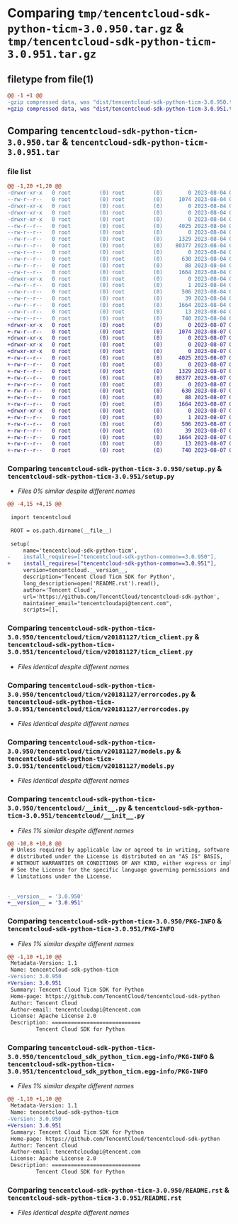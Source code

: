 # Comparing `tmp/tencentcloud-sdk-python-ticm-3.0.950.tar.gz` & `tmp/tencentcloud-sdk-python-ticm-3.0.951.tar.gz`

## filetype from file(1)

```diff
@@ -1 +1 @@
-gzip compressed data, was "dist/tencentcloud-sdk-python-ticm-3.0.950.tar", last modified: Fri Aug  4 00:36:18 2023, max compression
+gzip compressed data, was "dist/tencentcloud-sdk-python-ticm-3.0.951.tar", last modified: Mon Aug  7 00:36:12 2023, max compression
```

## Comparing `tencentcloud-sdk-python-ticm-3.0.950.tar` & `tencentcloud-sdk-python-ticm-3.0.951.tar`

### file list

```diff
@@ -1,20 +1,20 @@
-drwxr-xr-x   0 root         (0) root         (0)        0 2023-08-04 00:36:18.000000 tencentcloud-sdk-python-ticm-3.0.950/
--rw-r--r--   0 root         (0) root         (0)     1074 2023-08-04 00:36:18.000000 tencentcloud-sdk-python-ticm-3.0.950/setup.py
-drwxr-xr-x   0 root         (0) root         (0)        0 2023-08-04 00:36:18.000000 tencentcloud-sdk-python-ticm-3.0.950/tencentcloud/
-drwxr-xr-x   0 root         (0) root         (0)        0 2023-08-04 00:36:18.000000 tencentcloud-sdk-python-ticm-3.0.950/tencentcloud/ticm/
-drwxr-xr-x   0 root         (0) root         (0)        0 2023-08-04 00:36:18.000000 tencentcloud-sdk-python-ticm-3.0.950/tencentcloud/ticm/v20181127/
--rw-r--r--   0 root         (0) root         (0)     4025 2023-08-04 00:36:18.000000 tencentcloud-sdk-python-ticm-3.0.950/tencentcloud/ticm/v20181127/ticm_client.py
--rw-r--r--   0 root         (0) root         (0)        0 2023-08-04 00:36:18.000000 tencentcloud-sdk-python-ticm-3.0.950/tencentcloud/ticm/v20181127/__init__.py
--rw-r--r--   0 root         (0) root         (0)     1329 2023-08-04 00:36:18.000000 tencentcloud-sdk-python-ticm-3.0.950/tencentcloud/ticm/v20181127/errorcodes.py
--rw-r--r--   0 root         (0) root         (0)    80377 2023-08-04 00:36:18.000000 tencentcloud-sdk-python-ticm-3.0.950/tencentcloud/ticm/v20181127/models.py
--rw-r--r--   0 root         (0) root         (0)        0 2023-08-04 00:36:18.000000 tencentcloud-sdk-python-ticm-3.0.950/tencentcloud/ticm/__init__.py
--rw-r--r--   0 root         (0) root         (0)      630 2023-08-04 00:36:18.000000 tencentcloud-sdk-python-ticm-3.0.950/tencentcloud/__init__.py
--rw-r--r--   0 root         (0) root         (0)       88 2023-08-04 00:36:18.000000 tencentcloud-sdk-python-ticm-3.0.950/setup.cfg
--rw-r--r--   0 root         (0) root         (0)     1664 2023-08-04 00:36:18.000000 tencentcloud-sdk-python-ticm-3.0.950/PKG-INFO
-drwxr-xr-x   0 root         (0) root         (0)        0 2023-08-04 00:36:18.000000 tencentcloud-sdk-python-ticm-3.0.950/tencentcloud_sdk_python_ticm.egg-info/
--rw-r--r--   0 root         (0) root         (0)        1 2023-08-04 00:36:18.000000 tencentcloud-sdk-python-ticm-3.0.950/tencentcloud_sdk_python_ticm.egg-info/dependency_links.txt
--rw-r--r--   0 root         (0) root         (0)      506 2023-08-04 00:36:18.000000 tencentcloud-sdk-python-ticm-3.0.950/tencentcloud_sdk_python_ticm.egg-info/SOURCES.txt
--rw-r--r--   0 root         (0) root         (0)       39 2023-08-04 00:36:18.000000 tencentcloud-sdk-python-ticm-3.0.950/tencentcloud_sdk_python_ticm.egg-info/requires.txt
--rw-r--r--   0 root         (0) root         (0)     1664 2023-08-04 00:36:18.000000 tencentcloud-sdk-python-ticm-3.0.950/tencentcloud_sdk_python_ticm.egg-info/PKG-INFO
--rw-r--r--   0 root         (0) root         (0)       13 2023-08-04 00:36:18.000000 tencentcloud-sdk-python-ticm-3.0.950/tencentcloud_sdk_python_ticm.egg-info/top_level.txt
--rw-r--r--   0 root         (0) root         (0)      740 2023-08-04 00:36:18.000000 tencentcloud-sdk-python-ticm-3.0.950/README.rst
+drwxr-xr-x   0 root         (0) root         (0)        0 2023-08-07 00:36:12.000000 tencentcloud-sdk-python-ticm-3.0.951/
+-rw-r--r--   0 root         (0) root         (0)     1074 2023-08-07 00:36:12.000000 tencentcloud-sdk-python-ticm-3.0.951/setup.py
+drwxr-xr-x   0 root         (0) root         (0)        0 2023-08-07 00:36:12.000000 tencentcloud-sdk-python-ticm-3.0.951/tencentcloud/
+drwxr-xr-x   0 root         (0) root         (0)        0 2023-08-07 00:36:12.000000 tencentcloud-sdk-python-ticm-3.0.951/tencentcloud/ticm/
+drwxr-xr-x   0 root         (0) root         (0)        0 2023-08-07 00:36:12.000000 tencentcloud-sdk-python-ticm-3.0.951/tencentcloud/ticm/v20181127/
+-rw-r--r--   0 root         (0) root         (0)     4025 2023-08-07 00:36:12.000000 tencentcloud-sdk-python-ticm-3.0.951/tencentcloud/ticm/v20181127/ticm_client.py
+-rw-r--r--   0 root         (0) root         (0)        0 2023-08-07 00:36:12.000000 tencentcloud-sdk-python-ticm-3.0.951/tencentcloud/ticm/v20181127/__init__.py
+-rw-r--r--   0 root         (0) root         (0)     1329 2023-08-07 00:36:12.000000 tencentcloud-sdk-python-ticm-3.0.951/tencentcloud/ticm/v20181127/errorcodes.py
+-rw-r--r--   0 root         (0) root         (0)    80377 2023-08-07 00:36:12.000000 tencentcloud-sdk-python-ticm-3.0.951/tencentcloud/ticm/v20181127/models.py
+-rw-r--r--   0 root         (0) root         (0)        0 2023-08-07 00:36:12.000000 tencentcloud-sdk-python-ticm-3.0.951/tencentcloud/ticm/__init__.py
+-rw-r--r--   0 root         (0) root         (0)      630 2023-08-07 00:36:12.000000 tencentcloud-sdk-python-ticm-3.0.951/tencentcloud/__init__.py
+-rw-r--r--   0 root         (0) root         (0)       88 2023-08-07 00:36:12.000000 tencentcloud-sdk-python-ticm-3.0.951/setup.cfg
+-rw-r--r--   0 root         (0) root         (0)     1664 2023-08-07 00:36:12.000000 tencentcloud-sdk-python-ticm-3.0.951/PKG-INFO
+drwxr-xr-x   0 root         (0) root         (0)        0 2023-08-07 00:36:12.000000 tencentcloud-sdk-python-ticm-3.0.951/tencentcloud_sdk_python_ticm.egg-info/
+-rw-r--r--   0 root         (0) root         (0)        1 2023-08-07 00:36:12.000000 tencentcloud-sdk-python-ticm-3.0.951/tencentcloud_sdk_python_ticm.egg-info/dependency_links.txt
+-rw-r--r--   0 root         (0) root         (0)      506 2023-08-07 00:36:12.000000 tencentcloud-sdk-python-ticm-3.0.951/tencentcloud_sdk_python_ticm.egg-info/SOURCES.txt
+-rw-r--r--   0 root         (0) root         (0)       39 2023-08-07 00:36:12.000000 tencentcloud-sdk-python-ticm-3.0.951/tencentcloud_sdk_python_ticm.egg-info/requires.txt
+-rw-r--r--   0 root         (0) root         (0)     1664 2023-08-07 00:36:12.000000 tencentcloud-sdk-python-ticm-3.0.951/tencentcloud_sdk_python_ticm.egg-info/PKG-INFO
+-rw-r--r--   0 root         (0) root         (0)       13 2023-08-07 00:36:12.000000 tencentcloud-sdk-python-ticm-3.0.951/tencentcloud_sdk_python_ticm.egg-info/top_level.txt
+-rw-r--r--   0 root         (0) root         (0)      740 2023-08-07 00:36:12.000000 tencentcloud-sdk-python-ticm-3.0.951/README.rst
```

### Comparing `tencentcloud-sdk-python-ticm-3.0.950/setup.py` & `tencentcloud-sdk-python-ticm-3.0.951/setup.py`

 * *Files 0% similar despite different names*

```diff
@@ -4,15 +4,15 @@
 
 import tencentcloud
 
 ROOT = os.path.dirname(__file__)
 
 setup(
     name='tencentcloud-sdk-python-ticm',
-    install_requires=["tencentcloud-sdk-python-common==3.0.950"],
+    install_requires=["tencentcloud-sdk-python-common==3.0.951"],
     version=tencentcloud.__version__,
     description='Tencent Cloud Ticm SDK for Python',
     long_description=open('README.rst').read(),
     author='Tencent Cloud',
     url='https://github.com/TencentCloud/tencentcloud-sdk-python',
     maintainer_email="tencentcloudapi@tencent.com",
     scripts=[],
```

### Comparing `tencentcloud-sdk-python-ticm-3.0.950/tencentcloud/ticm/v20181127/ticm_client.py` & `tencentcloud-sdk-python-ticm-3.0.951/tencentcloud/ticm/v20181127/ticm_client.py`

 * *Files identical despite different names*

### Comparing `tencentcloud-sdk-python-ticm-3.0.950/tencentcloud/ticm/v20181127/errorcodes.py` & `tencentcloud-sdk-python-ticm-3.0.951/tencentcloud/ticm/v20181127/errorcodes.py`

 * *Files identical despite different names*

### Comparing `tencentcloud-sdk-python-ticm-3.0.950/tencentcloud/ticm/v20181127/models.py` & `tencentcloud-sdk-python-ticm-3.0.951/tencentcloud/ticm/v20181127/models.py`

 * *Files identical despite different names*

### Comparing `tencentcloud-sdk-python-ticm-3.0.950/tencentcloud/__init__.py` & `tencentcloud-sdk-python-ticm-3.0.951/tencentcloud/__init__.py`

 * *Files 1% similar despite different names*

```diff
@@ -10,8 +10,8 @@
 # Unless required by applicable law or agreed to in writing, software
 # distributed under the License is distributed on an "AS IS" BASIS,
 # WITHOUT WARRANTIES OR CONDITIONS OF ANY KIND, either express or implied.
 # See the License for the specific language governing permissions and
 # limitations under the License.
 
 
-__version__ = '3.0.950'
+__version__ = '3.0.951'
```

### Comparing `tencentcloud-sdk-python-ticm-3.0.950/PKG-INFO` & `tencentcloud-sdk-python-ticm-3.0.951/PKG-INFO`

 * *Files 1% similar despite different names*

```diff
@@ -1,10 +1,10 @@
 Metadata-Version: 1.1
 Name: tencentcloud-sdk-python-ticm
-Version: 3.0.950
+Version: 3.0.951
 Summary: Tencent Cloud Ticm SDK for Python
 Home-page: https://github.com/TencentCloud/tencentcloud-sdk-python
 Author: Tencent Cloud
 Author-email: tencentcloudapi@tencent.com
 License: Apache License 2.0
 Description: ============================
         Tencent Cloud SDK for Python
```

### Comparing `tencentcloud-sdk-python-ticm-3.0.950/tencentcloud_sdk_python_ticm.egg-info/PKG-INFO` & `tencentcloud-sdk-python-ticm-3.0.951/tencentcloud_sdk_python_ticm.egg-info/PKG-INFO`

 * *Files 1% similar despite different names*

```diff
@@ -1,10 +1,10 @@
 Metadata-Version: 1.1
 Name: tencentcloud-sdk-python-ticm
-Version: 3.0.950
+Version: 3.0.951
 Summary: Tencent Cloud Ticm SDK for Python
 Home-page: https://github.com/TencentCloud/tencentcloud-sdk-python
 Author: Tencent Cloud
 Author-email: tencentcloudapi@tencent.com
 License: Apache License 2.0
 Description: ============================
         Tencent Cloud SDK for Python
```

### Comparing `tencentcloud-sdk-python-ticm-3.0.950/README.rst` & `tencentcloud-sdk-python-ticm-3.0.951/README.rst`

 * *Files identical despite different names*

